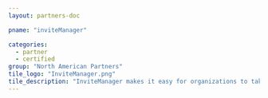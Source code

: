 ```yaml
---
layout: partners-doc

pname: "inviteManager"

categories: 
  - partner
  - certified
group: "North American Partners"
tile_logo: "InviteManager.png"
tile_description: "InviteManager makes it easy for organizations to take clients to events & prove the ROI. By automating tickets, suites, and entertainment assets into one easy-to-use system, InviteManager helps companies realize the full value of their client entertainment"
---
```

